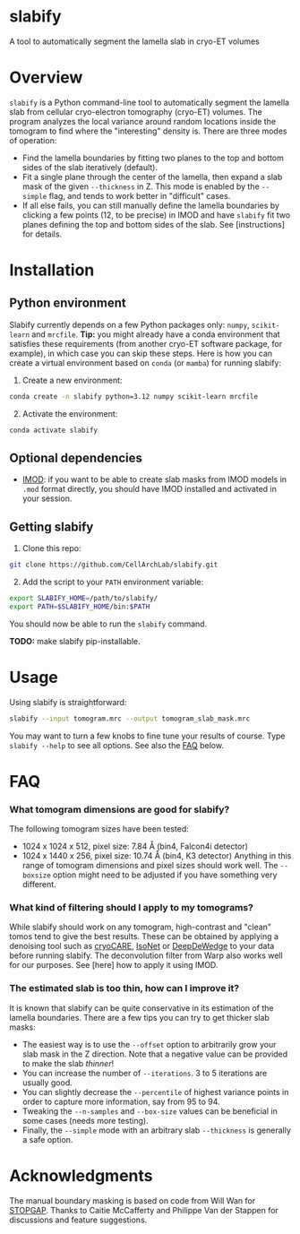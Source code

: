 # slabify
A tool to automatically segment the lamella slab in cryo-ET volumes

# Overview
`slabify` is a Python command-line tool to automatically segment the lamella slab from cellular cryo-electron tomography (cryo-ET) volumes. The program analyzes the local variance around random locations inside the tomogram to find where the "interesting" density is. There are three modes of operation:
* Find the lamella boundaries by fitting two planes to the top and bottom sides of the slab iteratively (default).
* Fit a single plane through the center of the lamella, then expand a slab mask of the given `--thickness` in Z. This mode is enabled by the `--simple` flag, and tends to work better in "difficult" cases.
* If all else fails, you can still manually define the lamella boundaries by clicking a few points (12, to be precise) in IMOD and have `slabify` fit two planes defining the top and bottom sides of the slab. See [instructions] for details.

# Installation
## Python environment
Slabify currently depends on a few Python packages only: `numpy`, `scikit-learn` and `mrcfile`.
**Tip:** you might already have a conda environment that satisfies these requirements (from another cryo-ET software package, for example), in which case you can skip these steps.
Here is how you can create a virtual environment based on `conda` (or `mamba`) for running slabify:
1. Create a new environment:
```bash
conda create -n slabify python=3.12 numpy scikit-learn mrcfile
```
2. Activate the environment:
```bash
conda activate slabify
```
## Optional dependencies
* [IMOD](https://bio3d.colorado.edu/imod/): if you want to be able to create slab masks from IMOD models in `.mod` format directly, you should have IMOD installed and activated in your session.
  
## Getting slabify
1. Clone this repo:
```bash
git clone https://github.com/CellArchLab/slabify.git
```
2. Add the script to your `PATH` environment variable:
```bash
export SLABIFY_HOME=/path/to/slabify/
export PATH=$SLABIFY_HOME/bin:$PATH
```
You should now be able to run the `slabify` command.

**TODO:** make slabify pip-installable.

# Usage
Using slabify is straightforward:
```bash
slabify --input tomogram.mrc --output tomogram_slab_mask.mrc
```
You may want to turn a few knobs to fine tune your results of course. Type `slabify --help` to see all options. See also the [FAQ](https://github.com/CellArchLab/slabify#faq) below.

# FAQ
### What tomogram dimensions are good for slabify?
The following tomogram sizes have been tested:
* 1024 x 1024 x 512, pixel size: 7.84 Å (bin4, Falcon4i detector)
* 1024 x 1440 x 256, pixel size: 10.74 Å (bin4, K3 detector)
Anything in this range of tomogram dimensions and pixel sizes should work well. The `--boxsize` option might need to be adjusted if you have something very different.

### What kind of filtering should I apply to my tomograms?
While slabify should work on any tomogram, high-contrast and "clean" tomos tend to give the best results. These can be obtained by applying a denoising tool such as [cryoCARE](https://github.com/juglab/cryoCARE_pip), [IsoNet](https://github.com/IsoNet-cryoET/IsoNet) or [DeepDeWedge](https://github.com/MLI-lab/DeepDeWedge) to your data before running slabify. The deconvolution filter from Warp also works well for our purposes. See [here] how to apply it using IMOD.

### The estimated slab is too thin, how can I improve it?
It is known that slabify can be quite conservative in its estimation of the lamella boundaries. There are a few tips you can try to get thicker slab masks:
* The easiest way is to use the `--offset` option to arbitrarily grow your slab mask in the Z direction. Note that a negative value can be provided to make the slab *thinner*!
* You can increase the number of `--iterations`. 3 to 5 iterations are usually good.
* You can slightly decrease the `--percentile` of highest variance points in order to capture more information, say from 95 to 94.
* Tweaking the `--n-samples` and `--box-size` values can be beneficial in some cases (needs more testing).
* Finally, the `--simple` mode with an arbitrary slab `--thickness` is generally a safe option.

# Acknowledgments
The manual boundary masking is based on code from Will Wan for [STOPGAP](https://github.com/wan-lab-vanderbilt/STOPGAP). Thanks to Caitie McCafferty and Philippe Van der Stappen for discussions and feature suggestions.
